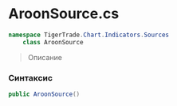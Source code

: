 
# AroonSource.cs
```csharp
namespace TigerTrade.Chart.Indicators.Sources  
    class AroonSource
```

> Описание

### Синтаксис
```csharp
public AroonSource()
```

